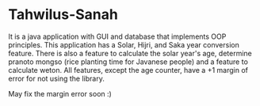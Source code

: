 # Tahwilus-Sanah
It is a java application with GUI and database that implements OOP principles. This application has a Solar, Hijri, and Saka year conversion feature. There is also a feature to calculate the solar year's age, determine pranoto mongso (rice planting time for Javanese people) and a feature to calculate weton. All features, except the age counter, have a +1 margin of error for not using the library.

May fix the margin error soon :)
